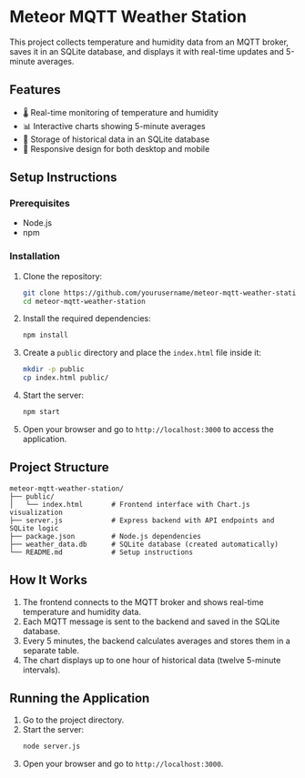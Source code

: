 # Meteor MQTT Weather Station

This project collects temperature and humidity data from an MQTT broker, saves it in an SQLite database, and displays it with real-time updates and 5-minute averages.

## Features

- 🌡️ Real-time monitoring of temperature and humidity
- 📊 Interactive charts showing 5-minute averages
- 💾 Storage of historical data in an SQLite database
- 📱 Responsive design for both desktop and mobile

## Setup Instructions

### Prerequisites

- Node.js
- npm

### Installation

1. Clone the repository:

   ```bash
   git clone https://github.com/yourusername/meteor-mqtt-weather-station
   cd meteor-mqtt-weather-station
   ```

2. Install the required dependencies:

   ```bash
   npm install
   ```

3. Create a `public` directory and place the `index.html` file inside it:

   ```bash
   mkdir -p public
   cp index.html public/
   ```

4. Start the server:

   ```bash
   npm start
   ```

5. Open your browser and go to `http://localhost:3000` to access the application.

## Project Structure

```
meteor-mqtt-weather-station/
├── public/
│   └── index.html       # Frontend interface with Chart.js visualization
├── server.js            # Express backend with API endpoints and SQLite logic
├── package.json         # Node.js dependencies
├── weather_data.db      # SQLite database (created automatically)
└── README.md            # Setup instructions
```

## How It Works

1. The frontend connects to the MQTT broker and shows real-time temperature and humidity data.
2. Each MQTT message is sent to the backend and saved in the SQLite database.
3. Every 5 minutes, the backend calculates averages and stores them in a separate table.
4. The chart displays up to one hour of historical data (twelve 5-minute intervals).

## Running the Application

1. Go to the project directory.
2. Start the server:
   ```bash
   node server.js
   ```
3. Open your browser and go to `http://localhost:3000`.
